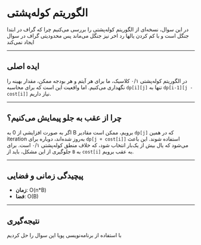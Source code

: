 
# الگوریتم کوله‌پشتی

در این سوال، نسخه‌ای از الگوریتم کوله‌پشتی را بررسی می‌کنیم چرا که گراف در ابتدا جنگل است و با کم کردن یالها رد اخر نیز جنگل می‌ماند پس محدودیتی گراف در سوال ایجاد نمی‌کند

---

## ایده اصلی

در الگوریتم کوله‌پشتی ۰/۱ کلاسیک، ما برای هر آیتم و هر بودجه ممکن، مقدار بهینه را نگهداری می‌کنیم. اما واقعیت این است که برای محاسبه `dp[i][j]` تنها به `dp[i-1][j - cost[i]]` نیاز داریم.

---

## چرا از عقب به جلو پیمایش می‌کنیم؟

اگر به صورت افزایشی از 0 به B برویم، ممکن است مقادیر `dp[j]` که در همین iteration به‌روز شده‌اند، دوباره برای `dp[j + cost[i]]` استفاده شوند. این باعث می‌شود که یال بیش از یک‌بار انتخاب شود، که خلاف منطق کوله‌پشتی ۰/۱ است. برای جلوگیری از این مشکل، باید از `B` به `cost[i]` به عقب برویم.

---

## پیچیدگی زمانی و فضایی

- **زمان**:  O(n*B)
- **فضا**: O(B)

---

## نتیجه‌گیری

با استفاده از برنامه‌نویسی پویا این سوال را حل کردیم
